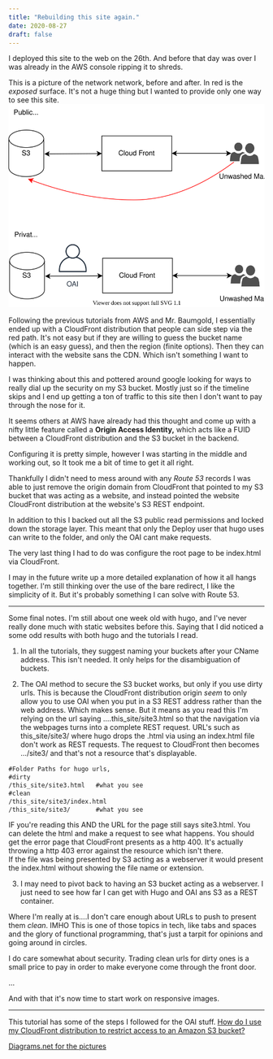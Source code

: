 ```yaml
---
title: "Rebuilding this site again."
date: 2020-08-27
draft: false
---
```


I deployed this site to the web on the 26th. And before that day was over I was already in the AWS console ripping it to shreds. 

This is a picture of the network network, before and after. In red is the *exposed* surface. It's not a huge thing but I wanted to provide only one way to see this site.
![Before and After](site_2.svg)

Following the previous tutorials from AWS and Mr. Baumgold, I essentially ended up with a CloudFront distribution that people can side step via the red path. It's not easy but if they are willing to guess the bucket name (which is an easy guess), and then the region (finite options). Then they can interact with the website sans the CDN. Which isn't something I want to happen. 

I was thinking about this and pottered around google looking for ways to really dial up the security on my S3 bucket. Mostly just so if the timeline skips and I end up getting a ton of traffic to this site then I don't want to pay through the nose for it.

It seems others at AWS have already had this thought and come up with a nifty little feature called a **Origin Access Identity,** which acts like a FUID between a CloudFront distribution and the S3 bucket in the backend. 

Configuring it is pretty simple, however I was starting in the middle and working out, so It took me a bit of time to get it all right.

Thankfully I didn't need to mess around with any *Route 53* records I was able to just remove the origin domain from CloudFront that pointed to my S3 bucket that was acting as a website, and instead pointed the website CloudFront distribution at the website's S3 REST endpoint.

In addition to this I backed out all the S3 public read permissions and locked down the storage layer. This meant that only the Deploy user that hugo uses can write to the folder, and only the OAI cant make requests.

The very last thing I had to do was configure the root page to be index.html via CloudFront. 

I may in the future write up a more detailed explanation of how it all hangs together. I'm still thinking over the use of the bare redirect, I like the simplicity of it. But it's probably something I can solve with Route 53.

---
Some final notes. 
I'm still about one week old with hugo, and I've never really done much with static websites before this. Saying that I did noticed a some odd results with both hugo and the tutorials I read.

1. In all the tutorials, they suggest naming your buckets after your CName address. This isn't needed. It only helps for the disambiguation of buckets. 

2. The OAI method to secure the S3 bucket works, but only if you use dirty urls. This is because the CloudFront distribution origin *seem* to only allow you to use OAI when you put in a S3 REST address rather than the web address. Which makes sense. But it means as you read this I'm relying on the url saying ....this_site/site3.html so that the navigation via the webpages turns into a complete REST request. URL's such as this_site/site3/ where hugo drops the .html via using an index.html file don't work as REST requests. The request to CloudFront then becomes .../site3/ and that's not a resource that's displayable.  

```
#Folder Paths for hugo urls, 
#dirty
/this_site/site3.html   #what you see
#clean
/this_site/site3/index.html
/this_site/site3/       #what you see
```

IF you're reading this AND the URL for the page still says site3.html. You can delete the html and make a request to see what happens. You should get the error page that CloudFront presents as a http 400. It's actually throwing a http 403 error against the resource which isn't there.   
If the file was being presented by S3 acting as a webserver it would present the index.html without showing the file name or extension. 

3. I may need to pivot back to having an S3 bucket acting as a webserver. I just need to see how far I can get with Hugo and OAI ans S3 as a REST container.

Where I'm really at is....I don't care enough about URLs to push to present them *clean*. IMHO This is one of those topics in tech, like tabs and spaces and the glory of functional programming, that's just a tarpit for opinions and going around in circles. 

I do care somewhat about security. Trading clean urls for dirty ones is a small price to pay in order to make everyone come through the front door.

...

And with that it's now time to start work on responsive images.

---
This tutorial has some of the steps I followed for the OAI stuff.
[How do I use my CloudFront distribution to restrict access to an Amazon S3 bucket?](https://aws.amazon.com/premiumsupport/knowledge-center/cloudfront-access-to-amazon-s3/) 

[Diagrams.net for the pictures](www.diagrams.net)




